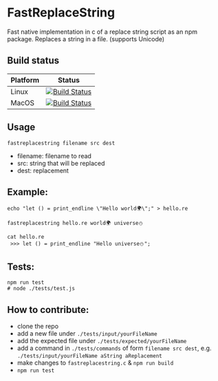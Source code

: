 # FastReplaceString
Fast native implementation in c of a replace string script as an npm package.
Replaces a string in a file. (supports Unicode)

## Build status

| Platform  | Status   |
| --------- | ---------|
| Linux | [![Build Status](https://travis-ci.org/IwanKaramazow/FastReplaceString.svg?branch=master)](https://travis-ci.org/IwanKaramazow/FastReplaceString) |
| MacOS | [![Build Status](https://travis-ci.org/IwanKaramazow/FastReplaceString.svg?branch=master)](https://travis-ci.org/IwanKaramazow/FastReplaceString) |

## Usage
```
fastreplacestring filename src dest
```
* filename: filename to read
* src: string that will be replaced
* dest: replacement


## Example:

```
echo "let () = print_endline \"Hello world🌍\";" > hello.re

fastreplacestring hello.re world🌍 universe⛄️

cat hello.re
 >>> let () = print_endline "Hello universe⛄️";
```

## Tests:

```
npm run test
# node ./tests/test.js
```

## How to contribute:
* clone the repo
* add a new file under `./tests/input/yourFileName`
* add the expected file under `./tests/expected/yourFileName`
* add a command in `./tests/commands` of form `filename src dest`, e.g. `./tests/input/yourFileName aString aReplacement`
* make changes to `fastreplacestring.c` & `npm run build`
* `npm run test`
